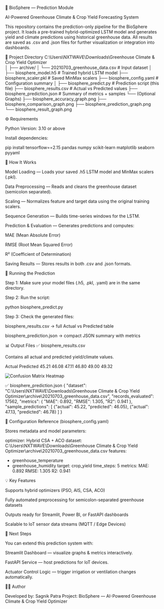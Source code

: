 🌿 BioSphere — Prediction Module

AI-Powered Greenhouse Climate & Crop Yield Forecasting System

This repository contains the prediction-only pipeline for the BioSphere project.
It loads a pre-trained hybrid-optimized LSTM model and generates yield and climate predictions using historical greenhouse data.
All results are saved as .csv and .json files for further visualization or integration into dashboards.

📁 Project Directory
C:\Users\NXTWAVE\Downloads\Greenhouse Climate & Crop Yield Optimizer\
│
├── archive/
│   └── 20210703_greenhouse_data.csv         # Input dataset
│
├── biosphere_model.h5                       # Trained hybrid LSTM model
├── biosphere_scaler.pkl                     # Saved MinMax scalers
├── biosphere_config.yaml                    # Configuration summary
│
├── biosphere_predict.py                     # Prediction script (this file)
├── biosphere_results.csv                    # Actual vs Predicted values
├── biosphere_prediction.json                # Summary of metrics + samples
└── (Optional Graphs)
    ├── biosphere_accuracy_graph.png
    ├── biosphere_comparison_graph.png
    ├── biosphere_prediction_graph.png
    └── biosphere_result_graph.png

⚙️ Requirements

Python Version: 3.10 or above

Install dependencies:

pip install tensorflow==2.15 pandas numpy scikit-learn matplotlib seaborn pyyaml

🧠 How It Works

Model Loading — Loads your saved .h5 LSTM model and MinMax scalers (.pkl).

Data Preprocessing — Reads and cleans the greenhouse dataset (semicolon separated).

Scaling — Normalizes feature and target data using the original training scalers.

Sequence Generation — Builds time-series windows for the LSTM.

Prediction & Evaluation — Generates predictions and computes:

MAE (Mean Absolute Error)

RMSE (Root Mean Squared Error)

R² (Coefficient of Determination)

Saving Results — Stores results in both .csv and .json formats.

🚀 Running the Prediction

Step 1: Make sure your model files (.h5, .pkl, .yaml) are in the same directory.

Step 2: Run the script:

python biosphere_predict.py


Step 3: Check the generated files:

biosphere_results.csv → full Actual vs Predicted table

biosphere_prediction.json → compact JSON summary with metrics

📊 Output Files
✅ biosphere_results.csv

Contains all actual and predicted yield/climate values.

Actual	Predicted
45.21	46.08
47.11	46.80
49.00	49.32

![Confusion Matrix Heatmap](aCSA_ACO_biosphere_result_graph.png)

✅ biosphere_prediction.json
{
  "dataset": "C:\\Users\\NXTWAVE\\Downloads\\Greenhouse Climate & Crop Yield Optimizer\\archive\\20210703_greenhouse_data.csv",
  "records_evaluated": 17562,
  "metrics": {
    "MAE": 0.892,
    "RMSE": 1.305,
    "R2": 0.941
  },
  "sample_predictions": [
    {"actual": 45.22, "predicted": 46.05},
    {"actual": 47.13, "predicted": 46.78}
  ]
}

🧾 Configuration Reference (biosphere_config.yaml)

Stores metadata and model parameters:

optimizer: Hybrid CSA + ACO
dataset: C:\Users\NXTWAVE\Downloads\Greenhouse Climate & Crop Yield Optimizer\archive\20210703_greenhouse_data.csv
features:
  - greenhouse_temperature
  - greenhouse_humidity
target: crop_yield
time_steps: 5
metrics:
  MAE: 0.892
  RMSE: 1.305
  R2: 0.941

💡 Key Features

Supports hybrid optimizers (PSO, AIS, CSA, ACO)

Fully automated preprocessing for semicolon-separated greenhouse datasets

Outputs ready for Streamlit, Power BI, or FastAPI dashboards

Scalable to IoT sensor data streams (MQTT / Edge Devices)

🔋 Next Steps

You can extend this prediction system with:

Streamlit Dashboard — visualize graphs & metrics interactively.

FastAPI Service — host predictions for IoT devices.

Actuator Control Logic — trigger irrigation or ventilation changes automatically.

🧑‍💻 Author

Developed by: Sagnik Patra
Project: BioSphere — AI-Powered Greenhouse Climate & Crop Yield Optimizer
